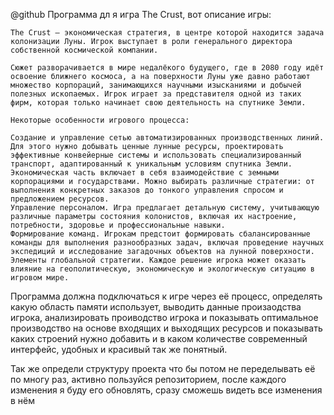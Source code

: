 @github Программа дл я игра The Crust, вот описание игры:

```
The Crust — экономическая стратегия, в центре которой находится задача колонизации Луны. Игрок выступает в роли генерального директора собственной космической компании.

Сюжет разворачивается в мире недалёкого будущего, где в 2080 году идёт освоение ближнего космоса, а на поверхности Луны уже давно работают множество корпораций, занимающихся научными изысканиями и добычей полезных ископаемых. Игрок играет за представителя одной из таких фирм, которая только начинает свою деятельность на спутнике Земли.

Некоторые особенности игрового процесса:

Создание и управление сетью автоматизированных производственных линий. Для этого нужно добывать ценные лунные ресурсы, проектировать эффективные конвейерные системы и использовать специализированный транспорт, адаптированный к уникальным условиям спутника Земли.
Экономическая часть включает в себя взаимодействие с земными корпорациями и государствами. Можно выбирать различные стратегии: от выполнения конкретных заказов до тонкого управления спросом и предложением ресурсов.
Управление персоналом. Игра предлагает детальную систему, учитывающую различные параметры состояния колонистов, включая их настроение, потребности, здоровье и профессиональные навыки.
Формирование команд. Игрокам предстоит формировать сбалансированные команды для выполнения разнообразных задач, включая проведение научных экспедиций и исследование загадочных объектов на лунной поверхности.
Элементы глобальной стратегии. Каждое решение игрока может оказать влияние на геополитическую, экономическую и экологическую ситуацию в игровом мире.

```
Программа должна подключаться к игре через её процесс, определять какую область памяти использует, выводить данные произаодства игрока, анализировать проиводство игрока и показывать оптимальное производство на основе входящих и выходящих ресурсов и показывать каких строений нужно добавить и в каком количестве
современный интерфейс, удобных и красивый так же понятный.

Так же определи структуру проекта что бы потом не переделывать её по многу раз, активно пользуйся репозиторием, после каждого изменения я буду его обновлять, сразу сможешь видеть все изменения в нём
